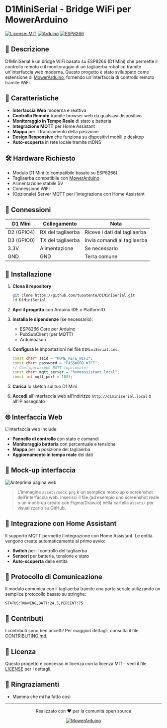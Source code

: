 # D1MiniSerial - Bridge WiFi per MowerArduino

[![License: MIT](https://img.shields.io/badge/License-MIT-yellow.svg)](https://opensource.org/licenses/MIT)
[![Arduino](https://img.shields.io/badge/Arduino-Compatible-00979D.svg?logo=arduino&logoColor=white)](https://www.arduino.cc/)
[![ESP8266](https://img.shields.io/badge/ESP8266-Compatible-E7352C.svg?logo=esphome&logoColor=white)](https://www.espressif.com/)

## 🚜 Descrizione

D1MiniSerial è un bridge WiFi basato su ESP8266 (D1 Mini) che permette il controllo remoto e il monitoraggio di un tagliaerba robotico tramite un'interfaccia web moderna. Questo progetto è stato sviluppato come estensione di [MowerArduino](https://github.com/evlas/MowerArduino), fornendo un'interfaccia di controllo remoto tramite WiFi.

## 🌟 Caratteristiche

- **Interfaccia Web** moderna e reattiva
- **Controllo Remoto** tramite browser web da qualsiasi dispositivo
- **Monitoraggio in Tempo Reale** di stato e batteria
- **Integrazione MQTT** per Home Assistant
- **Mappa** per il tracciamento della posizione
- **Design Responsive** che funziona su dispositivi mobili e desktop
- **Auto-scoperta** in rete locale tramite mDNS

## 🛠 Hardware Richiesto

- Modulo D1 Mini (o compatibile basato su ESP8266)
- Tagliaerba compatibile con [MowerArduino](https://github.com/evlas/MowerArduino)
- Alimentazione stabile 5V
- Connessione WiFi
- (Opzionale) Server MQTT per l'integrazione con Home Assistant

## 📡 Connessioni

| D1 Mini | Collegamento          | Nota                          |
|---------|-----------------------|-------------------------------|
| D2 (GPIO4) | RX del tagliaerba    | Riceve i dati dal tagliaerba  |
| D3 (GPIO0) | TX del tagliaerba    | Invia comandi al tagliaerba   |
| 3.3V   | Alimentazione         | Se necessario                 |
| GND    | GND                   | Terra comune                 |

## 🚀 Installazione

1. **Clona il repository**
   ```bash
   git clone https://github.com/tuoutente/D1MiniSerial.git
   cd D1MiniSerial
   ```

2. **Apri il progetto** con Arduino IDE o PlatformIO

3. **Installa le dipendenze** (se necessario):
   - ESP8266 Core per Arduino
   - PubSubClient (per MQTT)
   - ArduinoJson

4. **Configura** le impostazioni nel file `D1MiniSerial.ino`:
   ```cpp
   const char* ssid = "NOME_RETE_WIFI";
   const char* password = "PASSWORD_WIFI";
   // Configurazione MQTT (opzionale)
   const char* mqtt_server = "homeassistant.local";
   const int mqtt_port = 1883;
   ```

5. **Carica** lo sketch sul tuo D1 Mini

6. **Accedi** all'interfaccia web all'indirizzo `http://d1miniserial.local` o all'IP assegnato

## 🌐 Interfaccia Web

L'interfaccia web include:

- **Pannello di controllo** con stato e comandi
- **Monitoraggio batteria** con percentuale e tensione
- **Mappa** per la posizione del tagliaerba
- **Aggiornamento in tempo reale** dei dati

## 📸 Mock-up interfaccia
![Anteprima pagina web](assets/mock.png)
> L’immagine `assets/mock.png` è un semplice mock-up o screenshot dell’interfaccia web. Inserisci il file (ad esempio uno screenshot reale o un mock-up creato con Figma/Draw.io) nella cartella `assets/` per visualizzarlo su GitHub.

## 🔌 Integrazione con Home Assistant

Il supporto MQTT permette l'integrazione con Home Assistant. Le entità vengono create automaticamente al primo avvio:

- **Switch** per il controllo del tagliaerba
- **Sensori** per batteria, tensione e stato
- **Auto-scoperta** delle entità

## 📡 Protocollo di Comunicazione

Il modulo comunica con il tagliaerba tramite una porta seriale utilizzando un semplice protocollo basato su stringhe:

```
STATUS:RUNNING,BATT:24.5,PERCENT:75
```

## 🤝 Contributi

I contributi sono ben accetti! Per maggiori dettagli, consulta il file [CONTRIBUTING.md](CONTRIBUTING.md).

## 📄 Licenza

Questo progetto è concesso in licenza con la licenza MIT - vedi il file [LICENSE](LICENSE) per i dettagli.

## 🙏 Ringraziamenti

- Mamma che mi ha fatto così

---

<div align="center">
  <p>Realizzato con ❤️ per la comunità open source</p>
  <a href="https://github.com/evlas/MowerArduino">
    <img src="https://img.shields.io/badge/Progetto%20Correlato-MowerArduino-blue" alt="MowerArduino">
  </a>
</div>

